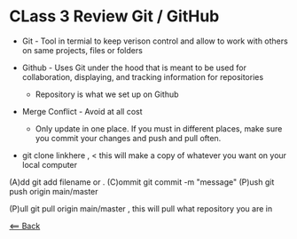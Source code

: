 # CLass 3 Review Git / GitHub

- Git - Tool in termial to keep verison control and allow to work with others on same projects, files or folders
- Github - Uses Git under the hood that is meant to be used for collaboration, displaying, and tracking information for repositories
  - Repository is what we set up on Github

- Merge Conflict - Avoid at all cost
  - Only update in one place. If you must in different places, make sure you commit your changes and push and pull often.

- git clone linkhere , < this will make a copy of whatever you want on your local computer

(A)dd git add filename or .
(C)ommit git commit -m "message"
(P)ush git push origin main/master

(P)ull git pull origin main/master  , this will pull what repository you are in


[<== Back](../README.md)
